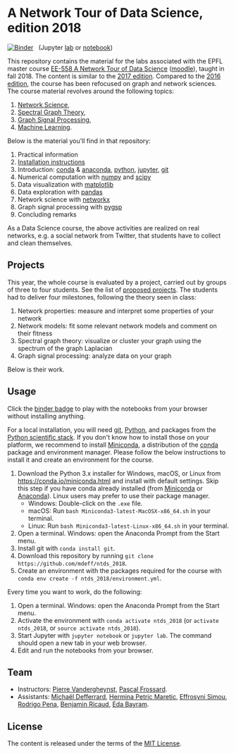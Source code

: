 # A Network Tour of Data Science, edition 2018

[![Binder](https://mybinder.org/badge.svg)][binder_lab]
&nbsp; (Jupyter [lab][binder_lab] or [notebook][binder_notebook])

[binder_lab]: https://mybinder.org/v2/gh/mdeff/ntds_2018/outputs?urlpath=lab
[binder_notebook]: https://mybinder.org/v2/gh/mdeff/ntds_2018/outputs?urlpath=tree

This repository contains the material for the labs associated with the EPFL
master course [EE-558 A Network Tour of Data Science][epfl] ([moodle]), taught
in fall 2018. The content is similar to the [2017 edition]. Compared to the
[2016 edition], the course has been refocused on graph and network sciences.
The course material revolves around the following topics:

1. [Network Science](https://en.wikipedia.org/wiki/Network_science),
1. [Spectral Graph Theory](https://en.wikipedia.org/wiki/Spectral_graph_theory),
1. [Graph Signal Processing](https://arxiv.org/abs/1211.0053),
1. [Machine Learning](https://en.wikipedia.org/wiki/Machine_learning).

[epfl]: http://edu.epfl.ch/coursebook/en/a-network-tour-of-data-science-EE-558
[moodle]: http://moodle.epfl.ch/course/view.php?id=15299
[2016 edition]: https://github.com/mdeff/ntds_2016
[2017 edition]: https://github.com/mdeff/ntds_2017

Below is the material you'll find in that repository:
1. Practical information
1. [Installation instructions](#usage)
1. Introduction: [conda] & [anaconda], [python], [jupyter], [git]
1. Numerical computation with [numpy] and [scipy]
1. Data visualization with [matplotlib]
1. Data exploration with [pandas]
1. Network science with [networkx]
1. Graph signal processing with [pygsp]
1. Concluding remarks

As a Data Science course, the above activities are realized on real networks,
e.g. a social network from Twitter, that students have to collect and clean
themselves.

[conda]: https://conda.io
[anaconda]: https://anaconda.org
[python]: https://www.python.org
[jupyter]: http://jupyter.org
[git]: https://git-scm.com
[numpy]: http://www.numpy.org
[scipy]: https://www.scipy.org
[matplotlib]: https://matplotlib.org
[pandas]: https://pandas.pydata.org
[networkx]: https://networkx.github.io
[pygsp]: http://pygsp.readthedocs.io

## Projects

This year, the whole course is evaluated by a project, carried out by groups of
three to four students. See the list of [proposed projects](projects.md). The
students had to deliver four milestones, following the theory seen in class:
1. Network properties: measure and interpret some properties of your network
1. Network models: fit some relevant network models and comment on their fitness
1. Spectral graph theory: visualize or cluster your graph using the spectrum of the graph Laplacian
1. Graph signal processing: analyze data on your graph

Below is their work.

## Usage

Click the [binder badge][binder_lab] to play with the notebooks from your
browser without installing anything.

For a local installation, you will need [git], [Python], and packages from the
[Python scientific stack][scipy]. If you don't know how to install those on
your platform, we recommend to install [Miniconda], a distribution of the
[conda] package and environment manager. Please follow the below instructions
to install it and create an environment for the course.

1. Download the Python 3.x installer for Windows, macOS, or Linux from
   <https://conda.io/miniconda.html> and install with default settings. Skip
   this step if you have conda already installed (from [Miniconda] or
   [Anaconda]). Linux users may prefer to use their package manager.
   * Windows: Double-click on the `.exe` file.
   * macOS: Run `bash Miniconda3-latest-MacOSX-x86_64.sh` in your terminal.
   * Linux: Run `bash Miniconda3-latest-Linux-x86_64.sh` in your terminal.
1. Open a terminal. Windows: open the Anaconda Prompt from the Start menu.
1. Install git with `conda install git`.
1. Download this repository by running
   `git clone https://github.com/mdeff/ntds_2018`.
1. Create an environment with the packages required for the course with
   `conda env create -f ntds_2018/environment.yml`.

Every time you want to work, do the following:

1. Open a terminal. Windows: open the Anaconda Prompt from the Start menu.
1. Activate the environment with `conda activate ntds_2018`
   (or `activate ntds_2018`, or `source activate ntds_2018`).
1. Start Jupyter with `jupyter notebook` or `jupyter lab`. The command should
   open a new tab in your web browser.
1. Edit and run the notebooks from your browser.

[git]: https://git-scm.com
[python]: https://www.python.org
[scipy]: https://www.scipy.org
[anaconda]: https://anaconda.org
[miniconda]: https://conda.io/miniconda.html
[conda]: https://conda.io
[conda-forge]: https://conda-forge.org

## Team

* Instructors:
[Pierre Vandergheynst](https://people.epfl.ch/pierre.vandergheynst),
[Pascal Frossard](https://people.epfl.ch/pascal.frossard).
* Assistants:
[Michaël Defferrard](http://deff.ch),
[Hermina Petric Maretic](https://people.epfl.ch/hermina.petricmaretic),
[Effrosyni Simou](https://people.epfl.ch/effrosyni.simou),
[Rodrigo Pena](https://rodrigo-pena.github.io),
[Benjamin Ricaud](https://people.epfl.ch/benjamin.ricaud),
[Eda Bayram](https://people.epfl.ch/eda.bayram).

## License

The content is released under the terms of the [MIT License](LICENSE.txt).
